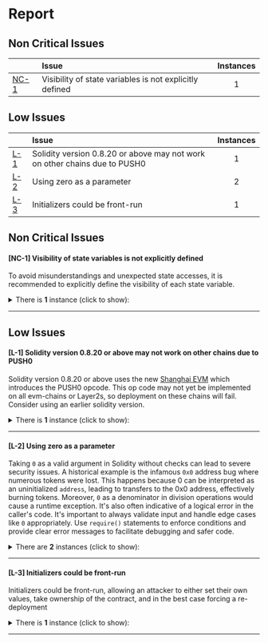 # Report


## Non Critical Issues


| |Issue|Instances|
|-|:-|:-:|
| [NC-1](#NC-1) | Visibility of state variables is not explicitly defined | 1 |


## Low Issues


| |Issue|Instances|
|-|:-|:-:|
| [L-1](#L-1) | Solidity version 0.8.20 or above may not work on other chains due to PUSH0 | 1 |
| [L-2](#L-2) | Using zero as a parameter | 2 |
| [L-3](#L-3) | Initializers could be front-run | 1 |



## Non Critical Issues


<a name="NC-1"></a> 
#### [NC-1] Visibility of state variables is not explicitly defined
To avoid misunderstandings and unexpected state accesses, it is recommended to explicitly define the visibility of each state variable.

<details>

<summary>
There is <b>1</b> instance (click to show):
</summary>

```solidity
File: test.sol

6: 	uint256 constant MAX_FUTURE_ROUND = 2**256 - 1;

```


</details>

---


## Low Issues


<a name="L-1"></a> 
#### [L-1] Solidity version 0.8.20 or above may not work on other chains due to PUSH0
Solidity version 0.8.20 or above uses the new [Shanghai EVM](https://blog.soliditylang.org/2023/05/10/solidity-0.8.20-release-announcement/#important-note) which introduces the PUSH0 opcode. This op code may not yet be implemented on all evm-chains or Layer2s, so deployment on these chains will fail. Consider using an earlier solidity version.

<details>

<summary>
There is <b>1</b> instance (click to show):
</summary>

```solidity
File: test.sol

1: pragma solidity ^0.8.9;

```


</details>

---

<a name="L-2"></a> 
#### [L-2] Using zero as a parameter
Taking `0` as a valid argument in Solidity without checks can lead to severe security issues. A historical example is the infamous `0x0` address bug where numerous tokens were lost. This happens because 0 can be interpreted as an uninitialized `address`, leading to transfers to the 0x0 address, effectively burning tokens. Moreover, `0` as a denominator in division operations would cause a runtime exception. It's also often indicative of a logical error in the caller's code. It's important to always validate input and handle edge cases like `0` appropriately. Use `require()` statements to enforce conditions and provide clear error messages to facilitate debugging and safer code.

<details>

<summary>
There are <b>2</b> instances (click to show):
</summary>

```solidity
File: test.sol

17: 		callme(address(0));

18: 		callme2(0);

```


</details>

---

<a name="L-3"></a> 
#### [L-3] Initializers could be front-run
Initializers could be front-run, allowing an attacker to either set their own values, take ownership of the contract, and in the best case forcing a re-deployment

<details>

<summary>
There is <b>1</b> instance (click to show):
</summary>

```solidity
File: test.sol

16: 	function init() external {

```


</details>

---

